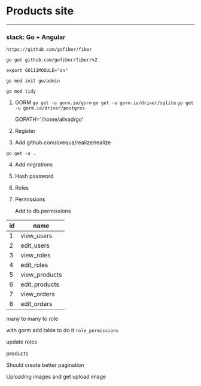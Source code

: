 # Products site
<hr/>

### stack: Go + Angular

`https://github.com/gofiber/fiber`

`go get github.com/gofiber/fiber/v2`

`export GO111MODULE="on"`

`go mod init go/admin`

`go mod tidy`

1. GORM
   `go get -u gorm.io/gorm`
   `go get -u gorm.io/driver/sqlite`
   `go get -u gorm.io/driver/postgres`

   GOPATH='/home/alivad/go'

2. Register
3. Add github.com/oxequa/realize/realize

`go get -u .`

4. Add migrations
5. Hash password
6. Roles
7. Permissions

   Add to db.permissions

| id | name          |
|----|---------------|
| 1  | view_users    |
| 2  | edit_users    |
| 3  | view_roles    |
| 4  | edit_roles    |
| 5  | view_products |
| 6  | edit_products |
| 7  | view_orders   |
| 8  | edit_orders   |

many to many to role

with gorm add table to do it `role_permissions`

update roles

products

Should create better pagination

Uploading images and get upload image

